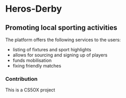 # Heros-Derby

## Promoting local sporting activities
The platform offers the following services to the users:
- listing of fixtures and sport highlights
- allows for sourcing and signing up of players
- funds mobilisation
- fixing friendly matches
### Contribution
This is a CS5OX project

